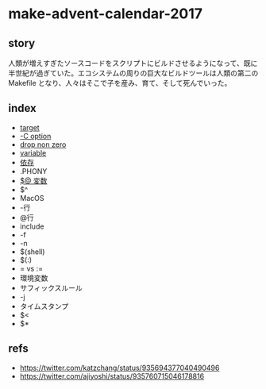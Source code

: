 # make-advent-calendar-2017

## story

人類が増えすぎたソースコードをスクリプトにビルドさせるようになって、既に半世紀が過ぎていた。エコシステムの周りの巨大なビルドツールは人類の第二の Makefile となり、人々はそこで子を産み、育て、そして死んでいった。

## index

* [target](01-target.md)
* [-C option](02-c-option.md)
* [drop non zero](03-drop-non-zero.md)
* [variable](04-variable.md)
* [依存](05-prerequire.md)
* .PHONY
* [$@ 変数](06-auto-var-target.md)
* $^
* MacOS
* -行
* @行
* include
* -f
* -n
* $(shell)
* $(:)
* = vs :=
* 環境変数
* サフィックスルール
* -j
* タイムスタンプ
* $<
* $*

## refs

* https://twitter.com/katzchang/status/935694377040490496
* https://twitter.com/ajiyoshi/status/935760715046178816
